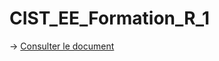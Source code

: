 # CIST_EE_Formation_R_1

-> [Consulter le document](https://huguespecout.github.io/CIST_EE_Formation_R_1/)
